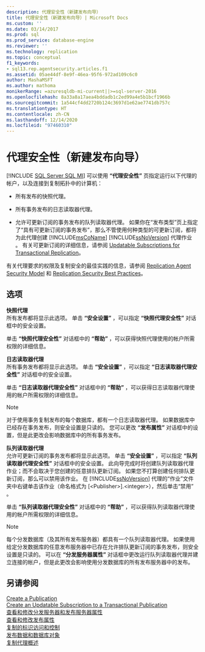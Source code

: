 ```yaml
---
description: 代理安全性（新建发布向导）
title: 代理安全性（新建发布向导）| Microsoft Docs
ms.custom: ''
ms.date: 03/14/2017
ms.prod: sql
ms.prod_service: database-engine
ms.reviewer: ''
ms.technology: replication
ms.topic: conceptual
f1_keywords:
- sql13.rep.agentsecurity.articles.f1
ms.assetid: 05ae44df-8e9f-46ea-95f6-972ad109c6c0
author: MashaMSFT
ms.author: mathoma
monikerRange: =azuresqldb-mi-current||>=sql-server-2016
ms.openlocfilehash: 8a33a8a17aea4bddadb1c2ed99a4e5b1bcf1966b
ms.sourcegitcommit: 1a544cf4dd2720b124c3697d1e62ae7741db757c
ms.translationtype: HT
ms.contentlocale: zh-CN
ms.lasthandoff: 12/14/2020
ms.locfileid: "97460310"
---
```

# <a name="agent-security-new-publication-wizard"></a>代理安全性（新建发布向导）
[!INCLUDE [SQL Server SQL MI](../../includes/applies-to-version/sql-asdbmi.md)]
  可以使用 **“代理安全性”** 页指定运行以下代理的帐户，以及连接到复制拓扑中的计算机：  
  
-   所有发布的快照代理。  
  
-   所有事务发布的日志读取器代理。  
  
-   允许可更新订阅的事务发布的队列读取器代理。 如果你在“发布类型”页上指定了“具有可更新订阅的事务发布”，那么不管使用何种类型的可更新订阅，都将为此代理创建 [!INCLUDE[msCoName](../../includes/msconame-md.md)] [!INCLUDE[ssNoVersion](../../includes/ssnoversion-md.md)] 代理作业 。 有关可更新订阅的详细信息，请参阅 [Updatable Subscriptions for Transactional Replication](../../relational-databases/replication/transactional/updatable-subscriptions-for-transactional-replication.md)。  
  
 有关代理要求的权限及复制安全的最佳实践的信息，请参阅 [Replication Agent Security Model](../../relational-databases/replication/security/replication-agent-security-model.md) 和 [Replication Security Best Practices](../../relational-databases/replication/security/replication-security-best-practices.md)。  
  
## <a name="options"></a>选项  
 **快照代理**  
 所有发布都将显示此选项。 单击 **“安全设置”** ，可以指定 **“快照代理安全性”** 对话框中的安全设置。  
  
 单击 **“快照代理安全性”** 对话框中的 **“帮助”** ，可以获得快照代理使用的帐户所需权限的详细信息。  
  
 **日志读取器代理**  
 所有事务发布都将显示此选项。 单击 **“安全设置”** ，可以指定 **“日志读取器代理安全性”** 对话框中的安全设置。  
  
 单击 **“日志读取器代理安全性”** 对话框中的 **“帮助”** ，可以获得日志读取器代理使用的帐户所需权限的详细信息。  
  
> [!NOTE]  
>  对于使用事务复制发布的每个数据库，都有一个日志读取器代理。 如果数据库中已经存在事务发布，则安全设置是只读的。 您可以更改 **“发布属性”** 对话框中的设置，但是此更改会影响数据库中的所有事务发布。  
  
 **队列读取器代理**  
 允许可更新订阅的事务发布都将显示此选项。 单击 **“安全设置”** ，可以指定 **“队列读取器代理安全性”** 对话框中的安全设置。 此向导完成时将创建队列读取器代理作业；而不会取决于您创建的任意排队更新订阅。 如果您不打算创建任何排队更新订阅，那么可以禁用该作业。 在 [!INCLUDE[ssNoVersion](../../includes/ssnoversion-md.md)] 代理的“作业”文件夹中右键单击该作业（命名格式为 [\<Publisher>].\<integer>），然后单击“禁用” 。  
  
 单击 **“队列读取器代理安全性”** 对话框中的 **“帮助”** ，可以获得队列读取器代理使用的帐户所需权限的详细信息。  
  
> [!NOTE]  
>  每个分发数据库（及其所有发布服务器）都具有一个队列读取器代理。 如果使用给定分发数据库的任意发布服务器中已存在允许排队更新订阅的事务发布，则安全设置是只读的。 可以在 **“分发服务器属性”** 对话框中更改运行队列读取器代理并建立连接的帐户，但是此更改会影响使用分发数据库的所有发布服务器中的发布。  
  
## <a name="see-also"></a>另请参阅  
 [Create a Publication](../../relational-databases/replication/publish/create-a-publication.md)   
 [Create an Updatable Subscription to a Transactional Publication](publish/create-an-updatable-subscription-to-a-transactional-publication.md)   
 [查看和修改分发服务器和发布服务器属性](../../relational-databases/replication/view-and-modify-distributor-and-publisher-properties.md)   
 [查看和修改发布属性](../../relational-databases/replication/publish/view-and-modify-publication-properties.md)   
 [复制的标识访问和控制](../../relational-databases/replication/security/identity-and-access-control-replication.md)   
 [发布数据和数据库对象](../../relational-databases/replication/publish/publish-data-and-database-objects.md)   
 [复制代理概述](../../relational-databases/replication/agents/replication-agents-overview.md)  
  
  
